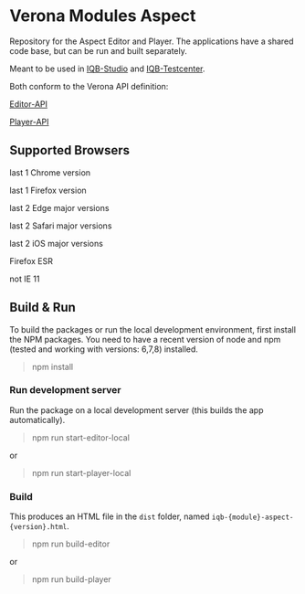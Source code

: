 # Verona Modules Aspect

Repository for the Aspect Editor and Player. The applications have a shared code base, but can be run and built separately.

Meant to be used in [IQB-Studio](https://github.com/iqb-berlin/studio-lite) and [IQB-Testcenter](https://github.com/iqb-berlin/testcenter-setup).

Both conform to the Verona API definition:

[Editor-API](https://verona-interfaces.github.io/editor/)

[Player-API](https://verona-interfaces.github.io/player/)

## Supported Browsers
last 1 Chrome version

last 1 Firefox version

last 2 Edge major versions

last 2 Safari major versions

last 2 iOS major versions

Firefox ESR

not IE 11


## Build & Run

To build the packages or run the local development environment, first install the NPM packages. You need to have a recent version of node and npm (tested and working with versions: 6,7,8) installed.
> npm install

### Run development server
Run the package on a local development server (this builds the app automatically).

>npm run start-editor-local

or

>npm run start-player-local

### Build
This produces an HTML file in the `dist` folder, named `iqb-{module}-aspect-{version}.html`.

>npm run build-editor

or

>npm run build-player
